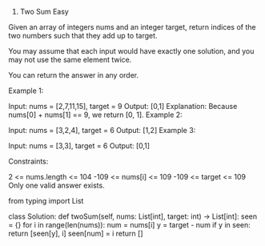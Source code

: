 1. Two Sum    Easy

Given an array of integers nums and an integer target, return indices of the two numbers such that they add up to target.

You may assume that each input would have exactly one solution, and you may not use the same element twice.

You can return the answer in any order.

 

Example 1:

Input: nums = [2,7,11,15], target = 9
Output: [0,1]
Explanation: Because nums[0] + nums[1] == 9, we return [0, 1].
Example 2:

Input: nums = [3,2,4], target = 6
Output: [1,2]
Example 3:

Input: nums = [3,3], target = 6
Output: [0,1]
 

Constraints:

2 <= nums.length <= 104
-109 <= nums[i] <= 109
-109 <= target <= 109
Only one valid answer exists.


from typing import List

class Solution:
    def twoSum(self, nums: List[int], target: int) -> List[int]:
        seen = {}
        for i in range(len(nums)):
            num = nums[i]
            y = target - num
            if y in seen:
                return [seen[y], i]
            seen[num] = i
        return []
